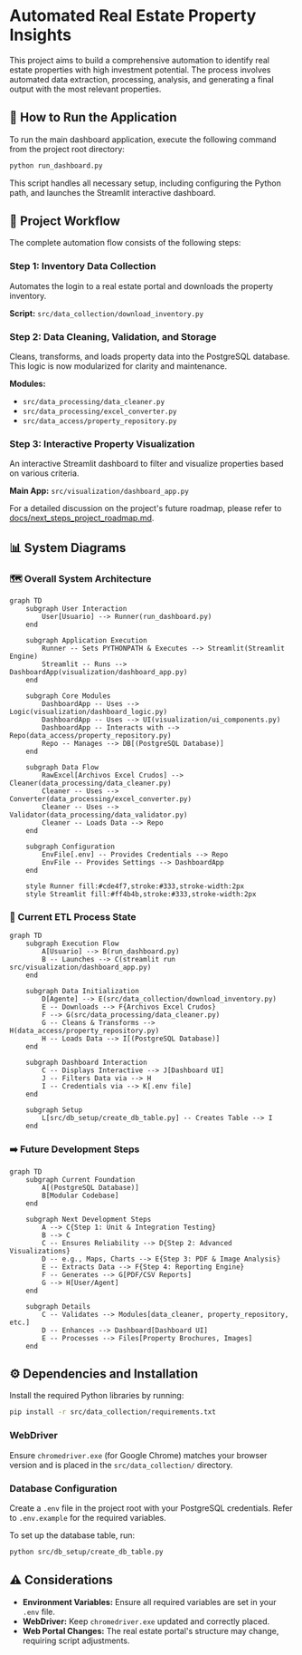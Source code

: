# Automated Real Estate Property Insights

This project aims to build a comprehensive automation to identify real estate properties with high investment potential. The process involves automated data extraction, processing, analysis, and generating a final output with the most relevant properties.

## 🚀 How to Run the Application

To run the main dashboard application, execute the following command from the project root directory:

```bash
python run_dashboard.py
```

This script handles all necessary setup, including configuring the Python path, and launches the Streamlit interactive dashboard.

## 🎯 Project Workflow

The complete automation flow consists of the following steps:

### Step 1: Inventory Data Collection
Automates the login to a real estate portal and downloads the property inventory.

**Script:** `src/data_collection/download_inventory.py`

### Step 2: Data Cleaning, Validation, and Storage
Cleans, transforms, and loads property data into the PostgreSQL database. This logic is now modularized for clarity and maintenance.

**Modules:**
- `src/data_processing/data_cleaner.py`
- `src/data_processing/excel_converter.py`
- `src/data_access/property_repository.py`

### Step 3: Interactive Property Visualization
An interactive Streamlit dashboard to filter and visualize properties based on various criteria.

**Main App:** `src/visualization/dashboard_app.py`

For a detailed discussion on the project's future roadmap, please refer to [docs/next_steps_project_roadmap.md](docs/next_steps_project_roadmap.md).

## 📊 System Diagrams

### 🗺️ Overall System Architecture

```mermaid
graph TD
    subgraph User Interaction
        User[Usuario] --> Runner(run_dashboard.py)
    end

    subgraph Application Execution
        Runner -- Sets PYTHONPATH & Executes --> Streamlit(Streamlit Engine)
        Streamlit -- Runs --> DashboardApp(visualization/dashboard_app.py)
    end

    subgraph Core Modules
        DashboardApp -- Uses --> Logic(visualization/dashboard_logic.py)
        DashboardApp -- Uses --> UI(visualization/ui_components.py)
        DashboardApp -- Interacts with --> Repo(data_access/property_repository.py)
        Repo -- Manages --> DB[(PostgreSQL Database)]
    end

    subgraph Data Flow
        RawExcel[Archivos Excel Crudos] --> Cleaner(data_processing/data_cleaner.py)
        Cleaner -- Uses --> Converter(data_processing/excel_converter.py)
        Cleaner -- Uses --> Validator(data_processing/data_validator.py)
        Cleaner -- Loads Data --> Repo
    end

    subgraph Configuration
        EnvFile[.env] -- Provides Credentials --> Repo
        EnvFile -- Provides Settings --> DashboardApp
    end

    style Runner fill:#cde4f7,stroke:#333,stroke-width:2px
    style Streamlit fill:#ff4b4b,stroke:#333,stroke-width:2px
```

### 🚀 Current ETL Process State

```mermaid
graph TD
    subgraph Execution Flow
        A[Usuario] --> B(run_dashboard.py)
        B -- Launches --> C(streamlit run src/visualization/dashboard_app.py)
    end

    subgraph Data Initialization
        D[Agente] --> E(src/data_collection/download_inventory.py)
        E -- Downloads --> F{Archivos Excel Crudos}
        F --> G(src/data_processing/data_cleaner.py)
        G -- Cleans & Transforms --> H(data_access/property_repository.py)
        H -- Loads Data --> I[(PostgreSQL Database)]
    end

    subgraph Dashboard Interaction
        C -- Displays Interactive --> J[Dashboard UI]
        J -- Filters Data via --> H
        I -- Credentials via --> K[.env file]
    end

    subgraph Setup
        L[src/db_setup/create_db_table.py] -- Creates Table --> I
    end
```

### ➡️ Future Development Steps

```mermaid
graph TD
    subgraph Current Foundation
        A[(PostgreSQL Database)]
        B[Modular Codebase]
    end

    subgraph Next Development Steps
        A --> C{Step 1: Unit & Integration Testing}
        B --> C
        C -- Ensures Reliability --> D{Step 2: Advanced Visualizations}
        D -- e.g., Maps, Charts --> E{Step 3: PDF & Image Analysis}
        E -- Extracts Data --> F{Step 4: Reporting Engine}
        F -- Generates --> G[PDF/CSV Reports]
        G --> H[User/Agent]
    end

    subgraph Details
        C -- Validates --> Modules[data_cleaner, property_repository, etc.]
        D -- Enhances --> Dashboard[Dashboard UI]
        E -- Processes --> Files[Property Brochures, Images]
    end
```

## ⚙️ Dependencies and Installation

Install the required Python libraries by running:

```bash
pip install -r src/data_collection/requirements.txt
```

### WebDriver
Ensure `chromedriver.exe` (for Google Chrome) matches your browser version and is placed in the `src/data_collection/` directory.

### Database Configuration
Create a `.env` file in the project root with your PostgreSQL credentials. Refer to `.env.example` for the required variables.

To set up the database table, run:
```bash
python src/db_setup/create_db_table.py
```

## ⚠️ Considerations
- **Environment Variables:** Ensure all required variables are set in your `.env` file.
- **WebDriver:** Keep `chromedriver.exe` updated and correctly placed.
- **Web Portal Changes:** The real estate portal's structure may change, requiring script adjustments.